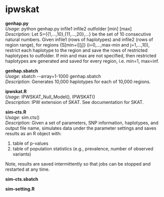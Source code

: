 # ipwskat

**genhap.py**  
_Usage_: python genhap.py infile1 infile2 outfolder [min] [max]  
_Description_: Let S={{1,...,10},{11,...,20},...} be the set of 10 consecutive natural numbers. Given infile1 (rows of haplotypes) and infile2 (rows of region range), for regions {S[min+i][j]} (i=0,...,max-min and j=1,...,10), restrict each haplotype to the region and save the rows of restricted haplotypes to outfolder. If min and max are not specified, then restricted haplotypes are generated and saved for every region, i.e. min=1, max=inf.

**genhap.sbatch**  
_Usage_: sbatch --array=1-1000 genhap.sbatch  
_Description_: Generates 10,000 haplotypes for each of 10,000 regions.

**ipwskat.R**  
_Usage_: IPWSKAT_Null_Model(), IPWSKAT()  
_Description_: IPW extension of SKAT. See documentation for SKAT.

**sim-cts.R**  
_Usage_: sim.cts()  
_Description_: Given a set of parameters, SNP information, haplotypes, and output file name, simulates data under the parameter settings and saves results as an R object with:
 1. table of p-values  
 2. table of population statistics (e.g., prevalence, number of observed variants)

Note, results are saved intermittently so that jobs can be stopped and restarted at any time.

**sim-cts.sbatch**

**sim-setting.R**
